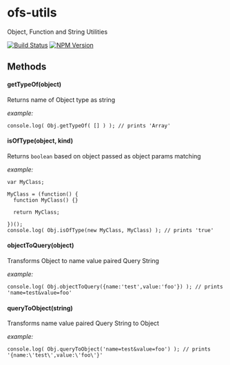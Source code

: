 ofs-utils
=========

Object, Function and String Utilities

[![Build Status](https://travis-ci.org/Webfreshener/ofs-utils.png)](https://travis-ci.org/webfreshener/ofs-utils)
[![NPM Version](http://img.shields.io/npm/v/ofs-utils.svg)](https://www.npmjs.org/package/ofs-utils)


Methods
-----------

#### getTypeOf(object)
Returns name of Object type as string

*example:*
```
console.log( Obj.getTypeOf( [] ) ); // prints 'Array'
```

#### isOfType(object, kind)
Returns `boolean` based on object passed as object params matching

*example:*
```
var MyClass;

MyClass = (function() {
  function MyClass() {}

  return MyClass;

})();
console.log( Obj.isOfType(new MyClass, MyClass) ); // prints 'true'
```

#### objectToQuery(object)
Transforms Object to name value paired Query String

*example:*
```
console.log( Obj.objectToQuery({name:'test',value:'foo'}) ); // prints 'name=test&value=foo'
```

#### queryToObject(string)
Transforms name value paired Query String to Object

*example:*
```
console.log( Obj.queryToObject('name=test&value=foo') ); // prints '{name:\'test\',value:\'foo\'}' 
```